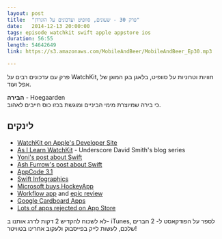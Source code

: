 ```yaml
---
layout: post
title:  "פרק 30 - שעונים, סוופיט ועדכונים על הוגרדן"
date:   2014-12-13 20:00:00
tags: episode watchkit swift apple appstore ios
duration: 56:55
length: 54642649
link: https://s3.amazonaws.com/MobileAndBeer/MobileAndBeer_Ep30.mp3

---
```


פרק עם עדכונים רבים על WatchKit, חוויות וטרוניות על סוופיט, בלאגן בגן המוגן של אפל ועוד.

**הבירה** - Hoegaarden  
כי בירה שמיוצרת מימי הביניים ומוגשת בכזו כוס חייבים לאהוב.

## לינקים

 * [WatchKit on Apple's Developer Site](https://developer.apple.com/watchkit/)
 * [As I Learn WatchKit](http://david-smith.org/watchkit/) - Underscore David Smith's blog series
 * [Yoni's post about Swift](http://codesheriff.blogspot.co.il/2014/12/why-i-think-swift-is-not-ready-yet.html)
 * [Ash Furrow's post about Swift](http://artsy.github.io/blog/2014/11/13/eidolon-retrospective/)
 * [AppCode 3.1](http://blog.jetbrains.com/objc/2014/12/appcode-3-1-released/)
 * [Swift Infographics](http://blog.jetbrains.com/objc/2014/12/swift-community-infographics/)
 * [Microsoft buys HockeyApp](http://www.androidcentral.com/microsoft-buys-hockeyapp-help-expand-its-support-android-app-developers)
 * [Workflow app](https://workflow.is) and [epic review](http://www.macstories.net/reviews/workflow-review-integrated-automation-for-ios-8/)
 * [Google Cardboard Apps](http://www.pcmag.com/article2/0%2c2817%2c2473507%2c00.asp)
 * [Lots of apps rejected on App Store](http://www.macstories.net/ios/apple-asks-panic-to-remove-icloud-drive-export-feature-from-transmit-for-ios/)

לא לשכוח להקדיש 2 דקות לדרג אותנו ב- iTunes, לספר על הפודקאסט ל- 2 חברים שלכם, לעשות לייק בפייסבוק ולעקוב אחרינו בטוויטר!
